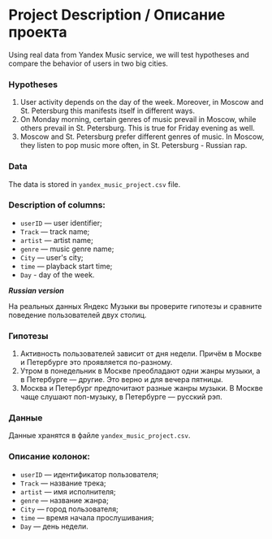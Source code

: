 # Project Description / Описание проекта

Using real data from Yandex Music service, we will test hypotheses and compare the behavior of users in two big cities.

### Hypotheses
1. User activity depends on the day of the week. Moreover, in Moscow and St. Petersburg this manifests itself in different ways.
2. On Monday morning, certain genres of music prevail in Moscow, while others prevail in St. Petersburg. This is true for Friday evening as well.
3. Moscow and St. Petersburg prefer different genres of music. In Moscow, they listen to pop music more often, in St. Petersburg - Russian rap.

### Data
The data is stored in `yandex_music_project.csv` file.

### Description of columns:
- `userID` — user identifier;
- `Track` — track name;
- `artist` — artist name;
- `genre` — music genre name;
- `City` — user's city;
- `time` — playback start time;
- `Day` - day of the week.

***Russian version***

  На реальных данных Яндекс Музыки вы проверите гипотезы и сравните поведение пользователей двух столиц.

### Гипотезы
1. Активность пользователей зависит от дня недели. Причём в Москве и Петербурге это проявляется по-разному.
2. Утром в понедельник в Москве преобладают одни жанры музыки, а в Петербурге — другие. Это верно и для вечера пятницы.
3. Москва и Петербург предпочитают разные жанры музыки. В Москве чаще слушают поп-музыку, в Петербурге — русский рэп.

### Данные
Данные хранятся в файле `yandex_music_project.csv`. 

### Описание колонок:
- `userID` — идентификатор пользователя;
- `Track` — название трека;
- `artist` — имя исполнителя;
- `genre` — название жанра;
- `City` — город пользователя;
- `time` — время начала прослушивания;
- `Day` — день недели.
